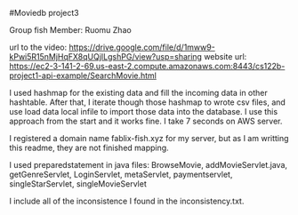 #Moviedb project3

Group fish
Member: Ruomu Zhao

url to the video: https://drive.google.com/file/d/1mww9-kPwi5R15nMjHqFX8qUQjILgshPG/view?usp=sharing
website url: https://ec2-3-141-2-69.us-east-2.compute.amazonaws.com:8443/cs122b-project1-api-example/SearchMovie.html

I used hashmap for the existing data and fill the incoming data in other hashtable. After that, I iterate though those hashmap to wrote csv files, and use load data local infile to import those data into the database. I use this approach from the start and it works fine. I take 7 seconds on AWS server.

I registered a domain name fablix-fish.xyz for my server, but as I am writting this readme, they are not finished mapping.

I used preparedstatement in java files: BrowseMovie, addMovieServlet.java, getGenreServlet, LoginServlet, metaServlet, paymentservlet, singleStarServlet, singleMovieServlet

I include all of the inconsistence I found in the inconsistency.txt.


